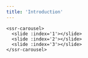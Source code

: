 ```yaml
---
title: 'Introduction'
---
```


<ssr-carousel>
  <slide :index='1'></slide>
  <slide :index='2'></slide>
  <slide :index='3'></slide>
</ssr-carousel>

```vue
<ssr-carousel>
  <slide :index='1'></slide>
  <slide :index='2'></slide>
  <slide :index='3'></slide>
</ssr-carousel>
```
